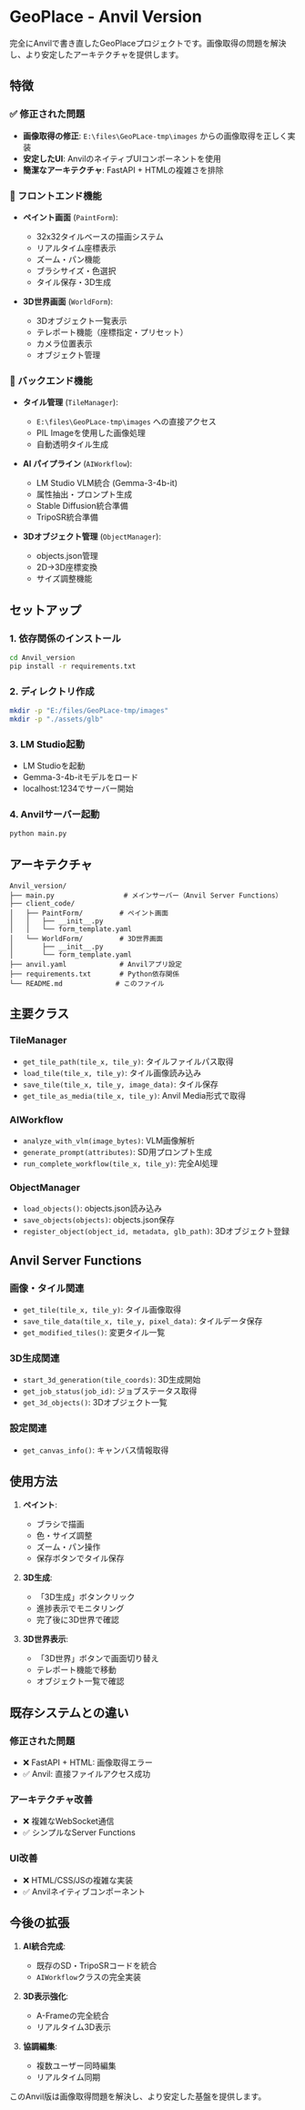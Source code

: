 # GeoPlace - Anvil Version

完全にAnvilで書き直したGeoPlaceプロジェクトです。画像取得の問題を解決し、より安定したアーキテクチャを提供します。

## 特徴

### ✅ 修正された問題
- **画像取得の修正**: `E:\files\GeoPLace-tmp\images` からの画像取得を正しく実装
- **安定したUI**: AnvilのネイティブUIコンポーネントを使用
- **簡潔なアーキテクチャ**: FastAPI + HTMLの複雑さを排除

### 🎨 フロントエンド機能
- **ペイント画面** (`PaintForm`):
  - 32x32タイルベースの描画システム
  - リアルタイム座標表示
  - ズーム・パン機能
  - ブラシサイズ・色選択
  - タイル保存・3D生成

- **3D世界画面** (`WorldForm`):
  - 3Dオブジェクト一覧表示
  - テレポート機能（座標指定・プリセット）
  - カメラ位置表示
  - オブジェクト管理

### 🔧 バックエンド機能
- **タイル管理** (`TileManager`):
  - `E:\files\GeoPLace-tmp\images` への直接アクセス
  - PIL Imageを使用した画像処理
  - 自動透明タイル生成

- **AI パイプライン** (`AIWorkflow`):
  - LM Studio VLM統合 (Gemma-3-4b-it)
  - 属性抽出・プロンプト生成
  - Stable Diffusion統合準備
  - TripoSR統合準備

- **3Dオブジェクト管理** (`ObjectManager`):
  - objects.json管理
  - 2D→3D座標変換
  - サイズ調整機能

## セットアップ

### 1. 依存関係のインストール
```bash
cd Anvil_version
pip install -r requirements.txt
```

### 2. ディレクトリ作成
```bash
mkdir -p "E:/files/GeoPLace-tmp/images"
mkdir -p "./assets/glb"
```

### 3. LM Studio起動
- LM Studioを起動
- Gemma-3-4b-itモデルをロード
- localhost:1234でサーバー開始

### 4. Anvilサーバー起動
```bash
python main.py
```

## アーキテクチャ

```
Anvil_version/
├── main.py                 # メインサーバー（Anvil Server Functions）
├── client_code/
│   ├── PaintForm/         # ペイント画面
│   │   ├── __init__.py
│   │   └── form_template.yaml
│   └── WorldForm/         # 3D世界画面
│       ├── __init__.py
│       └── form_template.yaml
├── anvil.yaml             # Anvilアプリ設定
├── requirements.txt       # Python依存関係
└── README.md             # このファイル
```

## 主要クラス

### TileManager
- `get_tile_path(tile_x, tile_y)`: タイルファイルパス取得
- `load_tile(tile_x, tile_y)`: タイル画像読み込み
- `save_tile(tile_x, tile_y, image_data)`: タイル保存
- `get_tile_as_media(tile_x, tile_y)`: Anvil Media形式で取得

### AIWorkflow
- `analyze_with_vlm(image_bytes)`: VLM画像解析
- `generate_prompt(attributes)`: SD用プロンプト生成
- `run_complete_workflow(tile_x, tile_y)`: 完全AI処理

### ObjectManager
- `load_objects()`: objects.json読み込み
- `save_objects(objects)`: objects.json保存
- `register_object(object_id, metadata, glb_path)`: 3Dオブジェクト登録

## Anvil Server Functions

### 画像・タイル関連
- `get_tile(tile_x, tile_y)`: タイル画像取得
- `save_tile_data(tile_x, tile_y, pixel_data)`: タイルデータ保存
- `get_modified_tiles()`: 変更タイル一覧

### 3D生成関連
- `start_3d_generation(tile_coords)`: 3D生成開始
- `get_job_status(job_id)`: ジョブステータス取得
- `get_3d_objects()`: 3Dオブジェクト一覧

### 設定関連
- `get_canvas_info()`: キャンバス情報取得

## 使用方法

1. **ペイント**:
   - ブラシで描画
   - 色・サイズ調整
   - ズーム・パン操作
   - 保存ボタンでタイル保存

2. **3D生成**:
   - 「3D生成」ボタンクリック
   - 進捗表示でモニタリング
   - 完了後に3D世界で確認

3. **3D世界表示**:
   - 「3D世界」ボタンで画面切り替え
   - テレポート機能で移動
   - オブジェクト一覧で確認

## 既存システムとの違い

### 修正された問題
- ❌ FastAPI + HTML: 画像取得エラー
- ✅ Anvil: 直接ファイルアクセス成功

### アーキテクチャ改善
- ❌ 複雑なWebSocket通信
- ✅ シンプルなServer Functions

### UI改善
- ❌ HTML/CSS/JSの複雑な実装
- ✅ Anvilネイティブコンポーネント

## 今後の拡張

1. **AI統合完成**:
   - 既存のSD・TripoSRコードを統合
   - `AIWorkflow`クラスの完全実装

2. **3D表示強化**:
   - A-Frameの完全統合
   - リアルタイム3D表示

3. **協調編集**:
   - 複数ユーザー同時編集
   - リアルタイム同期

このAnvil版は画像取得問題を解決し、より安定した基盤を提供します。
